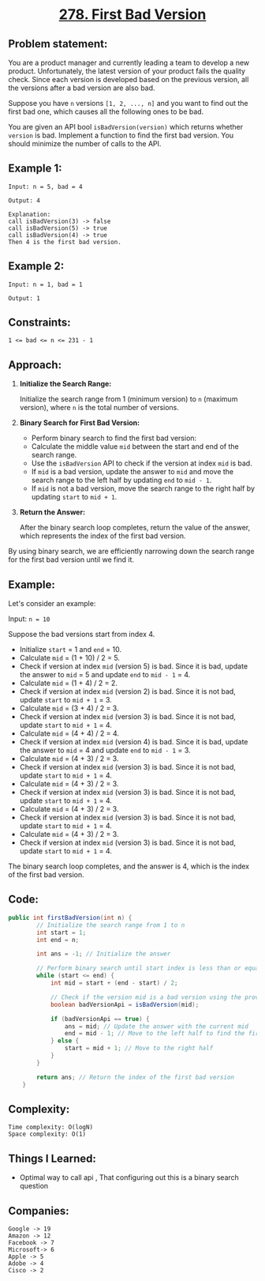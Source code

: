 <h1 align="center"><a href="https://leetcode.com/problems/first-bad-version/" target="_blank">278. First Bad Version</a></h1>

## Problem statement:
You are a product manager and currently leading a team to develop a new product. Unfortunately, the latest version of your product fails the quality check. Since each version is developed based on the previous version, all the versions after a bad version are also bad.

Suppose you have `n` versions `[1, 2, ..., n]` and you want to find out the first bad one, which causes all the following ones to be bad.

You are given an API bool `isBadVersion(version)` which returns whether `version` is bad. Implement a function to find the first bad version. You should minimize the number of calls to the API.




## Example 1:

```
Input: n = 5, bad = 4

Output: 4

Explanation:
call isBadVersion(3) -> false
call isBadVersion(5) -> true
call isBadVersion(4) -> true
Then 4 is the first bad version.
```

## Example 2:

```
Input: n = 1, bad = 1

Output: 1
```



## Constraints:

```
1 <= bad <= n <= 231 - 1
```


 

## Approach:

1. **Initialize the Search Range:**
   
   Initialize the search range from 1 (minimum version) to `n` (maximum version), where `n` is the total number of versions.

2. **Binary Search for First Bad Version:**

    - Perform binary search to find the first bad version:
    - Calculate the middle value `mid` between the start and end of the search range.
    - Use the `isBadVersion` API to check if the version at index `mid` is bad.
    - If `mid` is a bad version, update the answer to `mid` and move the search range to the left half by updating `end` to `mid - 1`.
    - If `mid` is not a bad version, move the search range to the right half by updating `start` to `mid + 1`.

3. **Return the Answer:**

    After the binary search loop completes, return the value of the answer, which represents the index of the first bad version.

By using binary search, we are efficiently narrowing down the search range for the first bad version until we find it.

## Example:

Let's consider an example:

Input: `n = 10`

Suppose the bad versions start from index 4.

- Initialize `start` = 1 and `end` = 10.
- Calculate `mid` = (1 + 10) / 2 = 5.
- Check if version at index `mid` (version 5) is bad. Since it is bad, update the answer to `mid` = 5 and update `end` to `mid - 1` = 4.
- Calculate `mid` = (1 + 4) / 2 = 2.
- Check if version at index `mid` (version 2) is bad. Since it is not bad, update `start` to `mid + 1` = 3.
- Calculate `mid` = (3 + 4) / 2 = 3.
- Check if version at index `mid` (version 3) is bad. Since it is not bad, update `start` to `mid + 1` = 4.
- Calculate `mid` = (4 + 4) / 2 = 4.
- Check if version at index `mid` (version 4) is bad. Since it is bad, update the answer to `mid` = 4 and update `end` to `mid - 1` = 3.
- Calculate `mid` = (4 + 3) / 2 = 3.
- Check if version at index `mid` (version 3) is bad. Since it is not bad, update `start` to `mid + 1` = 4.
- Calculate `mid` = (4 + 3) / 2 = 3.
- Check if version at index `mid` (version 3) is bad. Since it is not bad, update `start` to `mid + 1` = 4.
- Calculate `mid` = (4 + 3) / 2 = 3.
- Check if version at index `mid` (version 3) is bad. Since it is not bad, update `start` to `mid + 1` = 4.
- Calculate `mid` = (4 + 3) / 2 = 3.
- Check if version at index `mid` (version 3) is bad. Since it is not bad, update `start` to `mid + 1` = 4.

The binary search loop completes, and the answer is 4, which is the index of the first bad version.




## Code: 

```java
public int firstBadVersion(int n) {
        // Initialize the search range from 1 to n
        int start = 1;
        int end = n;

        int ans = -1; // Initialize the answer

        // Perform binary search until start index is less than or equal to end index
        while (start <= end) {
            int mid = start + (end - start) / 2;

            // Check if the version mid is a bad version using the provided API
            boolean badVersionApi = isBadVersion(mid);

            if (badVersionApi == true) {
                ans = mid; // Update the answer with the current mid
                end = mid - 1; // Move to the left half to find the first bad version
            } else {
                start = mid + 1; // Move to the right half
            }
        }

        return ans; // Return the index of the first bad version
    }
```







## Complexity:

```
Time complexity: O(logN)
Space complexity: O(1)
```

## Things I Learned:

- Optimal way to call api , That configuring out this is a binary search question
  


## Companies:

```
Google -> 19
Amazon -> 12
Facebook -> 7
Microsoft-> 6
Apple -> 5
Adobe -> 4
Cisco -> 2
```





